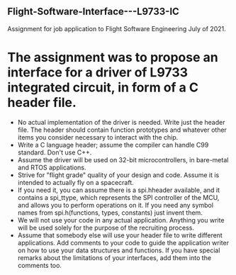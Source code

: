 ## Flight-Software-Interface---L9733-IC
Assignment for job application to Flight Software Engineering July of 2021. 

# The assignment was to propose an interface for a driver of L9733 integrated circuit, in form of a C header file.

* No actual implementation of the driver is needed. Write just the header file. The header should contain function prototypes and whatever other items you consider necessary to interact with the chip.
* Write a C language header; assume the compiler can handle C99 standard. Don't use C++.
* Assume the driver will be used on 32-bit microcontrollers, in bare-metal and RTOS applications.
* Strive for "flight grade" quality of your design and code. Assume it is intended to actually fly on a spacecraft. 
* If you need it, you can assume there is a spi.hheader available, and it contains a spi_ttype,
which represents the SPI controller of the MCU, and allows you to perform operations on it. If you need any symbol names from spi.h(functions, types, constants) just invent them.
* We will not use your code in any actual application. Anything you write will be used solely for the purpose of the recruiting process.
* Assume that somebody else will use your header file to write different applications. Add comments to your code to guide the application writer on how to use your data structures and functions. If you have special remarks about the limitations of your interfaces, add them into the comments too.
